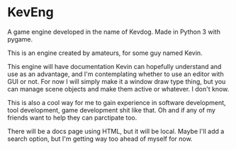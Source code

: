 # KevEng
A game engine developed in the name of Kevdog. Made in Python 3 with pygame.

This is an engine created by amateurs, for some guy named Kevin.

This engine will have documentation Kevin can hopefully understand and use as an advantage, and I'm contemplating whether to use an editor with GUI or not. For now
I will simply make it a window draw type thing, but you can manage scene objects and make them active or whatever. I don't know.

This is also a cool way for me to gain experience in software development, tool development, game development shit like that. Oh and if any of my friends want to help
they can parctipate too.

There will be a docs page using HTML, but it will be local. Maybe I'll add a search option, but I'm getting way too ahead of myself for now.